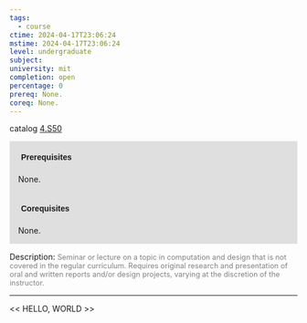 ```yaml
---
tags:
  - course
ctime: 2024-04-17T23:06:24
mstime: 2024-04-17T23:06:24
level: undergraduate
subject: 
university: mit
completion: open
percentage: 0
prereq: None.
coreq: None.
---
```


catalog [4.S50](http://student.mit.edu/catalog/m4e.html#4.S50)

<span style="display: block; padding: 15px; background-color: rgb(100, 100, 100, 0.2);"><font id="m_prereq3166_0" style="display: block; font-family: Arial, sans-serif; font-weight: bold; padding: 5px">Prerequisites</font><br><span id="prereq3166_0">None.</span></span>
<span style="display: block; padding: 15px; background-color: rgb(100, 100, 100, 0.2);"><font id="m_coreq3166_0" style="display: block; font-family: Arial, sans-serif; font-weight: bold; padding: 5px">Corequisites</font><br><span id="coreq3166_0">None.</span></span>

<font style="">Description:</font>
<font style="color: grey; font-size: 0.8rem;">Seminar or lecture on a topic in computation and design that is not covered in the regular curriculum. Requires original research and presentation of oral and written reports and/or design projects, varying at the discretion of the instructor.</font>



---

<< HELLO, WORLD >>
